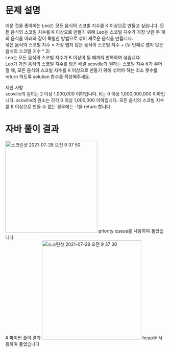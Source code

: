 # 문제 설명
매운 것을 좋아하는 Leo는 모든 음식의 스코빌 지수를 K 이상으로 만들고 싶습니다. 모든 음식의 스코빌 지수를 K 이상으로 만들기 위해 Leo는 스코빌 지수가 가장 낮은 두 개의 음식을 아래와 같이 특별한 방법으로 섞어 새로운 음식을 만듭니다. <br/>
섞은 음식의 스코빌 지수 = 가장 맵지 않은 음식의 스코빌 지수 + (두 번째로 맵지 않은 음식의 스코빌 지수 * 2) <br/>
Leo는 모든 음식의 스코빌 지수가 K 이상이 될 때까지 반복하여 섞습니다.<br/>
Leo가 가진 음식의 스코빌 지수를 담은 배열 scoville과 원하는 스코빌 지수 K가 주어질 때, 모든 음식의 스코빌 지수를 K 이상으로 만들기 위해 섞어야 하는 최소 횟수를 return 하도록 solution 함수를 작성해주세요.


제한 사항 <br/>
scoville의 길이는 2 이상 1,000,000 이하입니다.
K는 0 이상 1,000,000,000 이하입니다.
scoville의 원소는 각각 0 이상 1,000,000 이하입니다.
모든 음식의 스코빌 지수를 K 이상으로 만들 수 없는 경우에는 -1을 return 합니다.

# 자바 풀이 결과
<img width="288" alt="스크린샷 2021-07-28 오전 9 37 50" src="https://user-images.githubusercontent.com/42399580/127245071-b01d91f6-c33b-4cdf-a5a1-536d2159669d.png">
priority queue를 사용하여 풀었습니다<br/>
# 파이썬 풀이 결과
<img width="311" alt="스크린샷 2021-07-28 오전 9 37 30" src="https://user-images.githubusercontent.com/42399580/127245088-c9385155-d3f6-4286-8211-5483c9883cf2.png">
heap을 사용하여 풀었습니다
